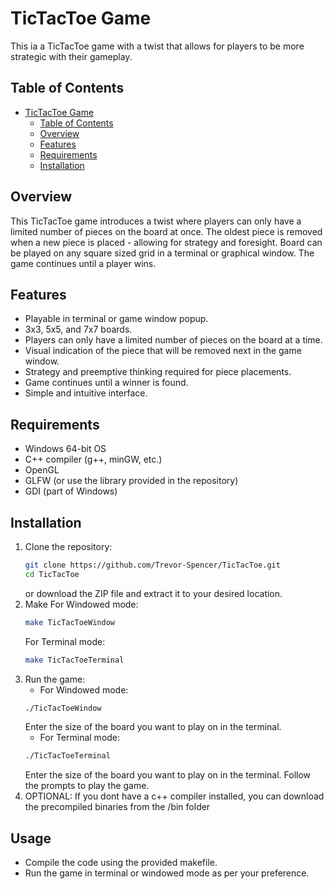 # TicTacToe Game
This ia a TicTacToe game with a twist that allows for players to be more strategic with their gameplay.

## Table of Contents
- [TicTacToe Game](#tictactoe-game)
  - [Table of Contents](#table-of-contents)
  - [Overview](#overview)
  - [Features](#features)
  - [Requirements](#requirements)
  - [Installation](#installation)

## Overview
This TicTacToe game introduces a twist where players can only have a limited number of pieces on the board at once.
The oldest piece is removed when a new piece is placed - allowing for strategy and foresight. Board can be played
on any square sized grid in a terminal or graphical window. The game continues until a player wins.

## Features
- Playable in terminal or game window popup.
- 3x3, 5x5, and 7x7 boards.
- Players can only have a limited number of pieces on the board at a time.
- Visual indication of the piece that will be removed next in the game window.
- Strategy and preemptive thinking required for piece placements.
- Game continues until a winner is found.
- Simple and intuitive interface.

## Requirements
- Windows 64-bit OS
- C++ compiler (g++, minGW, etc.)
- OpenGL
- GLFW (or use the library provided in the repository)
- GDI (part of Windows)

## Installation
1. Clone the repository:
   ```bash
   git clone https://github.com/Trevor-Spencer/TicTacToe.git
   cd TicTacToe
    ```
    or download the ZIP file and extract it to your desired location.
2. Make 
    For Windowed mode:
    ```bash
    make TicTacToeWindow
    ```
    For Terminal mode:
    ```bash
    make TicTacToeTerminal
    ```
3. Run the game:
    - For Windowed mode:
    ```bash
    ./TicTacToeWindow
    ```
    Enter the size of the board you want to play on in the terminal.
    - For Terminal mode:
    ```bash
    ./TicTacToeTerminal
    ```
    Enter the size of the board you want to play on in the terminal.
    Follow the prompts to play the game.
4. OPTIONAL: If you dont have a c++ compiler installed, you can download the precompiled binaries from the /bin folder

## Usage
- Compile the code using the provided makefile.
- Run the game in terminal or windowed mode as per your preference.
